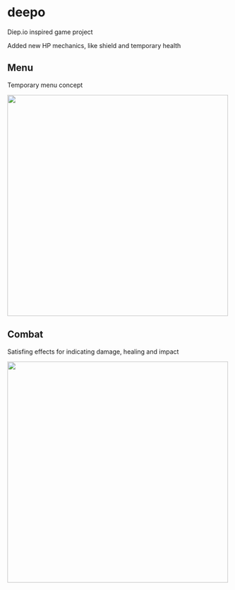 # deepo
Diep.io inspired game project

Added new HP mechanics, like shield and temporary health

## Menu
Temporary menu concept

<img src="menu.gif" width="500px">

## Combat
Satisfing effects for indicating damage, healing and impact

<img src="combat.gif" width="500px">
